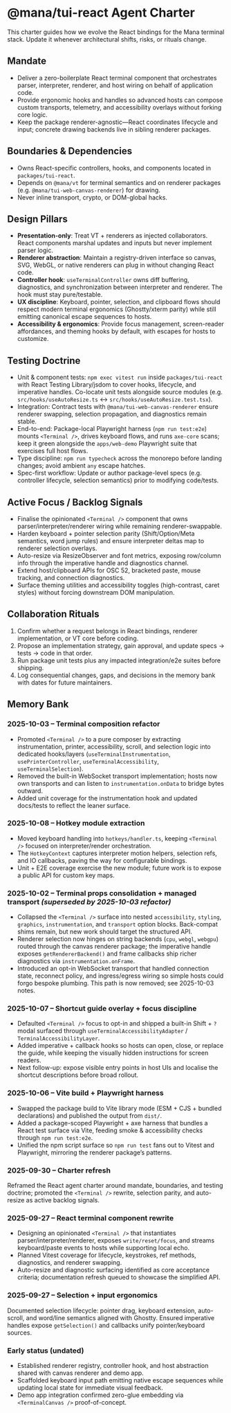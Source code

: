 # @mana/tui-react Agent Charter

This charter guides how we evolve the React bindings for the Mana terminal stack. Update it whenever architectural shifts, risks, or rituals change.

## Mandate
- Deliver a zero-boilerplate React terminal component that orchestrates parser, interpreter, renderer, and host wiring on behalf of application code.
- Provide ergonomic hooks and handles so advanced hosts can compose custom transports, telemetry, and accessibility overlays without forking core logic.
- Keep the package renderer-agnostic—React coordinates lifecycle and input; concrete drawing backends live in sibling renderer packages.

## Boundaries & Dependencies
- Owns React-specific controllers, hooks, and components located in `packages/tui-react`.
- Depends on `@mana/vt` for terminal semantics and on renderer packages (e.g. `@mana/tui-web-canvas-renderer`) for drawing.
- Never inline transport, crypto, or DOM-global hacks.

## Design Pillars
- **Presentation-only**: Treat VT + renderers as injected collaborators. React components marshal updates and inputs but never implement parser logic.
- **Renderer abstraction**: Maintain a registry-driven interface so canvas, SVG, WebGL, or native renderers can plug in without changing React code.
- **Controller hook**: `useTerminalController` owns diff buffering, diagnostics, and synchronization between interpreter and renderer. The hook must stay pure/testable.
- **UX discipline**: Keyboard, pointer, selection, and clipboard flows should respect modern terminal ergonomics (Ghostty/xterm parity) while still emitting canonical escape sequences to hosts.
- **Accessibility & ergonomics**: Provide focus management, screen-reader affordances, and theming hooks by default, with escapes for hosts to customize.

## Testing Doctrine
- Unit & component tests: `npm exec vitest run` inside `packages/tui-react` with React Testing Library/jsdom to cover hooks, lifecycle, and imperative handles. Co-locate unit tests alongside source modules (e.g. `src/hooks/useAutoResize.ts` ↔ `src/hooks/useAutoResize.test.tsx`).
- Integration: Contract tests with `@mana/tui-web-canvas-renderer` ensure renderer swapping, selection propagation, and diagnostics remain stable.
- End-to-end: Package-local Playwright harness (`npm run test:e2e`) mounts `<Terminal />`, drives keyboard flows, and runs `axe-core` scans; keep it green alongside the `apps/web-demo` Playwright suite that exercises full host flows.
- Type discipline: `npm run typecheck` across the monorepo before landing changes; avoid ambient `any` escape hatches.
- Spec-first workflow: Update or author package-level specs (e.g. controller lifecycle, selection semantics) prior to modifying code/tests.

## Active Focus / Backlog Signals
- Finalise the opinionated `<Terminal />` component that owns parser/interpreter/renderer wiring while remaining renderer-swappable.
- Harden keyboard + pointer selection parity (Shift/Option/Meta semantics, word jump rules) and ensure interpreter deltas map to renderer selection overlays.
- Auto-resize via ResizeObserver and font metrics, exposing row/column info through the imperative handle and diagnostics channel.
- Extend host/clipboard APIs for OSC 52, bracketed paste, mouse tracking, and connection diagnostics.
- Surface theming utilities and accessibility toggles (high-contrast, caret styles) without forcing downstream DOM manipulation.

## Collaboration Rituals
1. Confirm whether a request belongs in React bindings, renderer implementation, or VT core before coding.
2. Propose an implementation strategy, gain approval, and update specs → tests → code in that order.
3. Run package unit tests plus any impacted integration/e2e suites before shipping.
4. Log consequential changes, gaps, and decisions in the memory bank with dates for future maintainers.

## Memory Bank
### 2025-10-03 – Terminal composition refactor
- Promoted `<Terminal />` to a pure composer by extracting instrumentation, printer, accessibility, scroll, and selection logic into dedicated hooks/layers (`useTerminalInstrumentation`, `usePrinterController`, `useTerminalAccessibility`, `useTerminalSelection`).
- Removed the built-in WebSocket transport implementation; hosts now own transports and can listen to `instrumentation.onData` to bridge bytes outward.
- Added unit coverage for the instrumentation hook and updated docs/tests to reflect the leaner surface.

### 2025-10-08 – Hotkey module extraction
- Moved keyboard handling into `hotkeys/handler.ts`, keeping `<Terminal />` focused on interpreter/render orchestration.
- The `HotkeyContext` captures interpreter motion helpers, selection refs, and IO callbacks, paving the way for configurable bindings.
- Unit + E2E coverage exercise the new module; future work is to expose a public API for custom key maps.

### 2025-10-02 – Terminal props consolidation + managed transport *(superseded by 2025-10-03 refactor)*
- Collapsed the `<Terminal />` surface into nested `accessibility`, `styling`, `graphics`, `instrumentation`, and `transport` option blocks. Back-compat shims remain, but new work should target the structured API.
- Renderer selection now hinges on string backends (`cpu`, `webgl`, `webgpu`) routed through the canvas renderer package; the imperative handle exposes `getRendererBackend()` and frame callbacks ship richer diagnostics via `instrumentation.onFrame`.
- Introduced an opt-in WebSocket transport that handled connection state, reconnect policy, and ingress/egress wiring so simple hosts could forgo bespoke plumbing. This path is now removed; see 2025-10-03 notes.

### 2025-10-07 – Shortcut guide overlay + focus discipline
- Defaulted `<Terminal />` focus to opt-in and shipped a built-in Shift + `?` modal surfaced through `useTerminalAccessibilityAdapter` / `TerminalAccessibilityLayer`.
- Added imperative + callback hooks so hosts can open, close, or replace the guide, while keeping the visually hidden instructions for screen readers.
- Next follow-up: expose visible entry points in host UIs and localise the shortcut descriptions before broad rollout.

### 2025-10-06 – Vite build + Playwright harness
- Swapped the package build to Vite library mode (ESM + CJS + bundled declarations) and published the output from `dist/`.
- Added a package-scoped Playwright + axe harness that bundles a React test surface via Vite, feeding smoke & accessibility checks through `npm run test:e2e`.
- Unified the npm script surface so `npm run test` fans out to Vitest and Playwright, mirroring the renderer package’s patterns.

### 2025-09-30 – Charter refresh
Reframed the React agent charter around mandate, boundaries, and testing doctrine; promoted the `<Terminal />` rewrite, selection parity, and auto-resize as active backlog signals.

### 2025-09-27 – React terminal component rewrite
- Designing an opinionated `<Terminal />` that instantiates parser/interpreter/renderer, exposes `write/reset/focus`, and streams keyboard/paste events to hosts while supporting local echo.
- Planned Vitest coverage for lifecycle, keystrokes, ref methods, diagnostics, and renderer swapping.
- Auto-resize and diagnostic surfacing identified as core acceptance criteria; documentation refresh queued to showcase the simplified API.

### 2025-09-27 – Selection + input ergonomics
Documented selection lifecycle: pointer drag, keyboard extension, auto-scroll, and word/line semantics aligned with Ghostty. Ensured imperative handles expose `getSelection()` and callbacks unify pointer/keyboard sources.

### Early status (undated)
- Established renderer registry, controller hook, and host abstraction shared with canvas renderer and demo app.
- Scaffolded keyboard input path emitting native escape sequences while updating local state for immediate visual feedback.
- Demo app integration confirmed zero-glue embedding via `<TerminalCanvas />` proof-of-concept.
